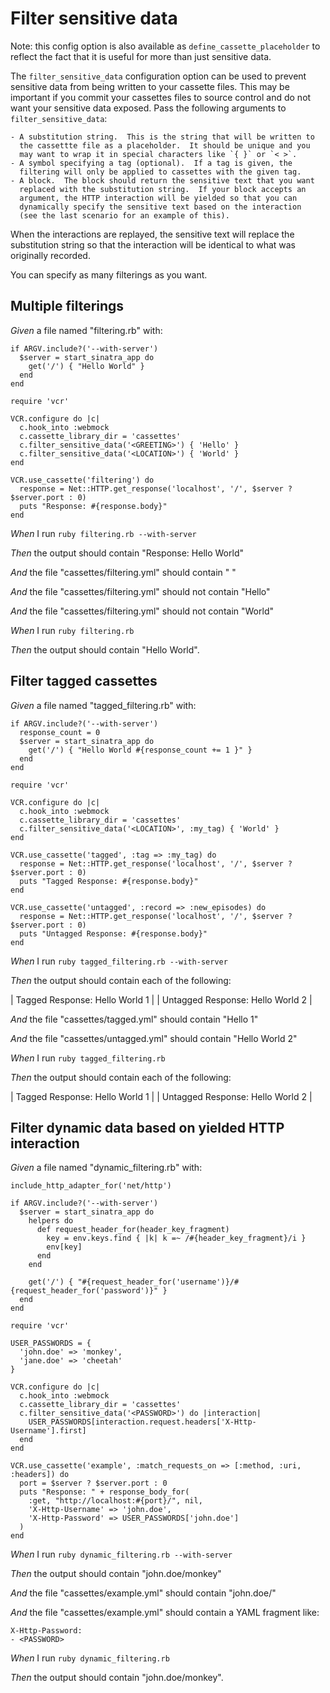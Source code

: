 # Filter sensitive data

Note: this config option is also available as `define_cassette_placeholder`
  to reflect the fact that it is useful for more than just sensitive data.

  The `filter_sensitive_data` configuration option can be used to prevent
  sensitive data from being written to your cassette files.  This may be
  important if you commit your cassettes files to source control and do
  not want your sensitive data exposed.  Pass the following arguments to
  `filter_sensitive_data`:

    - A substitution string.  This is the string that will be written to
      the cassettte file as a placeholder.  It should be unique and you
      may want to wrap it in special characters like `{ }` or `< >`.
    - A symbol specifying a tag (optional).  If a tag is given, the
      filtering will only be applied to cassettes with the given tag.
    - A block.  The block should return the sensitive text that you want
      replaced with the substitution string.  If your block accepts an
      argument, the HTTP interaction will be yielded so that you can
      dynamically specify the sensitive text based on the interaction
      (see the last scenario for an example of this).

  When the interactions are replayed, the sensitive text will replace the
  substitution string so that the interaction will be identical to what was
  originally recorded.

  You can specify as many filterings as you want.

## Multiple filterings

_Given_ a file named "filtering.rb" with:

```
if ARGV.include?('--with-server')
  $server = start_sinatra_app do
    get('/') { "Hello World" }
  end
end

require 'vcr'

VCR.configure do |c|
  c.hook_into :webmock
  c.cassette_library_dir = 'cassettes'
  c.filter_sensitive_data('<GREETING>') { 'Hello' }
  c.filter_sensitive_data('<LOCATION>') { 'World' }
end

VCR.use_cassette('filtering') do
  response = Net::HTTP.get_response('localhost', '/', $server ? $server.port : 0)
  puts "Response: #{response.body}"
end
```

_When_ I run `ruby filtering.rb --with-server`

_Then_ the output should contain "Response: Hello World"

_And_ the file "cassettes/filtering.yml" should contain "<GREETING> <LOCATION>"

_And_ the file "cassettes/filtering.yml" should not contain "Hello"

_And_ the file "cassettes/filtering.yml" should not contain "World"

_When_ I run `ruby filtering.rb`

_Then_ the output should contain "Hello World".

## Filter tagged cassettes

_Given_ a file named "tagged_filtering.rb" with:

```
if ARGV.include?('--with-server')
  response_count = 0
  $server = start_sinatra_app do
    get('/') { "Hello World #{response_count += 1 }" }
  end
end

require 'vcr'

VCR.configure do |c|
  c.hook_into :webmock
  c.cassette_library_dir = 'cassettes'
  c.filter_sensitive_data('<LOCATION>', :my_tag) { 'World' }
end

VCR.use_cassette('tagged', :tag => :my_tag) do
  response = Net::HTTP.get_response('localhost', '/', $server ? $server.port : 0)
  puts "Tagged Response: #{response.body}"
end

VCR.use_cassette('untagged', :record => :new_episodes) do
  response = Net::HTTP.get_response('localhost', '/', $server ? $server.port : 0)
  puts "Untagged Response: #{response.body}"
end
```

_When_ I run `ruby tagged_filtering.rb --with-server`

_Then_ the output should contain each of the following:

| Tagged Response: Hello World 1   |
| Untagged Response: Hello World 2 |

_And_ the file "cassettes/tagged.yml" should contain "Hello <LOCATION> 1"

_And_ the file "cassettes/untagged.yml" should contain "Hello World 2"

_When_ I run `ruby tagged_filtering.rb`

_Then_ the output should contain each of the following:

| Tagged Response: Hello World 1   |
| Untagged Response: Hello World 2 |

## Filter dynamic data based on yielded HTTP interaction

_Given_ a file named "dynamic_filtering.rb" with:

```
include_http_adapter_for('net/http')

if ARGV.include?('--with-server')
  $server = start_sinatra_app do
    helpers do
      def request_header_for(header_key_fragment)
        key = env.keys.find { |k| k =~ /#{header_key_fragment}/i }
        env[key]
      end
    end

    get('/') { "#{request_header_for('username')}/#{request_header_for('password')}" }
  end
end

require 'vcr'

USER_PASSWORDS = {
  'john.doe' => 'monkey',
  'jane.doe' => 'cheetah'
}

VCR.configure do |c|
  c.hook_into :webmock
  c.cassette_library_dir = 'cassettes'
  c.filter_sensitive_data('<PASSWORD>') do |interaction|
    USER_PASSWORDS[interaction.request.headers['X-Http-Username'].first]
  end
end

VCR.use_cassette('example', :match_requests_on => [:method, :uri, :headers]) do
  port = $server ? $server.port : 0
  puts "Response: " + response_body_for(
    :get, "http://localhost:#{port}/", nil,
    'X-Http-Username' => 'john.doe',
    'X-Http-Password' => USER_PASSWORDS['john.doe']
  )
end
```

_When_ I run `ruby dynamic_filtering.rb --with-server`

_Then_ the output should contain "john.doe/monkey"

_And_ the file "cassettes/example.yml" should contain "john.doe/<PASSWORD>"

_And_ the file "cassettes/example.yml" should contain a YAML fragment like:

```
X-Http-Password:
- <PASSWORD>
```

_When_ I run `ruby dynamic_filtering.rb`

_Then_ the output should contain "john.doe/monkey".
